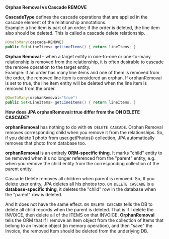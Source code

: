 **Orphan Removal vs Cascade REMOVE**

**CascadeType** defines the cascade operations that are applied in the cascade element of the relationship 
annotations.  
Example: a line item is part of an order; if the order is deleted, the line item also should be deleted. 
This is called a cascade delete relationship.

```java
@OneToMany(cascade=REMOVE) 
public Set<LineItems> getLineItems() { return lineItems; }
```
**Orphan Removal** – when a target entity in one-to-one or one-to-many relationship is removed from the relationship, 
it is often desirable to cascade the remove operation to the target entity.  
Example: if an order has many line items and one of them is removed from the order, the removed line item 
is considered an orphan. If orphanRemoval is set to true, the line item entity will be deleted when the 
line item is removed from the order.
```java
@OneToMany(orphanRemoval="true") 
public Set<LineItems> getLineItems() { return lineItems; }
```
**How does JPA orphanRemoval=true differ from the ON DELETE CASCADE?**  

**orphanRemoval** has nothing to do with `ON DELETE CASCADE`.
Orphan Removal removes corresponding child when you remove it from the relationships. 
So, if you delete 1 photo from user.getPhotos() collection, JPA automatically removes 
that photo from database too.

**orphanRemoval** is an entirely **ORM-specific thing**. It marks "child" entity to be removed when it's 
no longer referenced from the "parent" entity, e.g. when you remove the child entity from the corresponding 
collection of the parent entity.

Cascade Delete removes all children when parent is removed. So, If you delete user entity, JPA deletes all his photos too.
`ON DELETE CASCADE` is a **database-specific thing**, it deletes the "child" row in the database when 
the "parent" row is deleted.

And It does not have the same effect. `ON DELETE CASCADE` tells the DB to delete all child records when 
the parent is deleted. That is if I delete the INVOICE, then delete all of the ITEMS on that INVOICE. 
**OrphanRemoval** tells the ORM that if I remove an Item object from the collection of Items that belong to an 
Invoice object (in memory operation), and then "save" the Invoice, the removed Item should be deleted 
from the underlying DB.